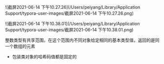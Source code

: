 ![截屏2021-06-14 下午10.27.26](/Users/peiyang/Library/Application Support/typora-user-images/截屏2021-06-14 下午10.27.26.png)

![截屏2021-06-14 下午10.38.01](/Users/peiyang/Library/Application Support/typora-user-images/截屏2021-06-14 下午10.38.01.png)

整数类型有共享范围，在这个范围内不同对象给定相同的基本类型值，返回的是同一个数组的元素



* 包装类对象的哈希码值都是固定的




















